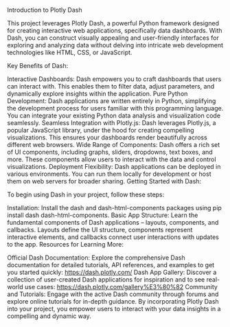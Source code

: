 Introduction to Plotly Dash

This project leverages Plotly Dash, a powerful Python framework designed for creating interactive web applications, specifically data dashboards. With Dash, you can construct visually appealing and user-friendly interfaces for exploring and analyzing data without delving into intricate web development technologies like HTML, CSS, or JavaScript.

Key Benefits of Dash:

Interactive Dashboards: Dash empowers you to craft dashboards that users can interact with. This enables them to filter data, adjust parameters, and dynamically explore insights within the application.
Pure Python Development: Dash applications are written entirely in Python, simplifying the development process for users familiar with this programming language. You can integrate your existing Python data analysis and visualization code seamlessly.
Seamless Integration with Plotly.js: Dash leverages Plotly.js, a popular JavaScript library, under the hood for creating compelling visualizations. This ensures your dashboards render beautifully across different web browsers.
Wide Range of Components: Dash offers a rich set of UI components, including graphs, sliders, dropdowns, text boxes, and more. These components allow users to interact with the data and control visualizations.
Deployment Flexibility: Dash applications can be deployed in various environments. You can run them locally for development or host them on web servers for broader sharing.
Getting Started with Dash:

To begin using Dash in your project, follow these steps:

Installation: Install the dash and dash-html-components packages using pip install dash dash-html-components.
Basic App Structure: Learn the fundamental components of Dash applications – layouts, components, and callbacks. Layouts define the UI structure, components represent interactive elements, and callbacks connect user interactions with updates to the app.
Resources for Learning More:

Official Dash Documentation: Explore the comprehensive Dash documentation for detailed tutorials, API references, and examples to get you started quickly: https://dash.plotly.com/
Dash App Gallery: Discover a collection of user-created Dash applications for inspiration and to see real-world use cases: https://dash.plotly.com/gallery%E3%80%82
Community and Tutorials: Engage with the active Dash community through forums and explore online tutorials for in-depth guidance.
By incorporating Plotly Dash into your project, you empower users to interact with your data insights in a compelling and dynamic way.
